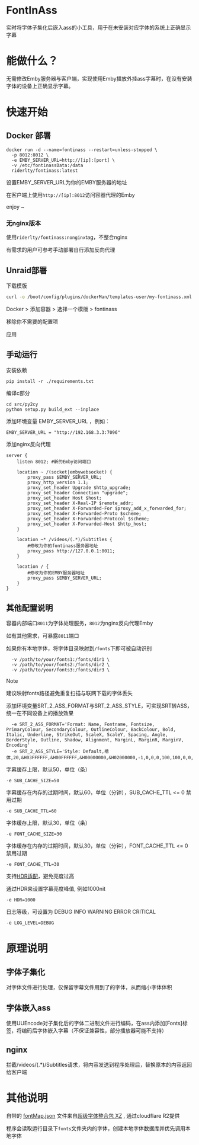 # FontInAss

实时将字体子集化后嵌入ass的小工具，用于在未安装对应字体的系统上正确显示字幕 

# 能做什么？

无需修改Emby服务器与客户端，实现使用Emby播放外挂ass字幕时，在没有安装字体的设备上正确显示字幕。

# 快速开始

## Docker 部署

```
docker run -d --name=fontinass --restart=unless-stopped \
  -p 8012:8012 \
  -e EMBY_SERVER_URL=http://[ip]:[port] \
  -v /etc/fontinassData:/data
  riderlty/fontinass:latest
```
设置EMBY_SERVER_URL为你的EMBY服务器的地址

在客户端上使用`http://[ip]:8012`访问容器代理的Emby

enjoy ~

### 无nginx版本
使用```riderlty/fontinass:nonginx```tag，不整合nginx

有需求的用户可参考手动部署自行添加反向代理

## Unraid部署

下载模版
``` sh
curl -o /boot/config/plugins/dockerMan/templates-user/my-fontinass.xml  https://raw.githubusercontent.com/RiderLty/fontInAss/refs/heads/main/my-fontinass.xml
```
Docker > 添加容器 > 选择一个模版 > fontinass

移除你不需要的配置项

应用
## 手动运行

安装依赖
```
pip install -r ./requirements.txt
```
编译c部分
```
cd src/py2cy
python setup.py build_ext --inplace
```
添加环境变量 EMBY_SERVER_URL ，例如：
```
EMBY_SERVER_URL = "http://192.168.3.3:7096"
```
添加nginx反向代理
```
server {
    listen 8012; #新的Emby访问端口
    
    location ~ /(socket|embywebsocket) {
        proxy_pass $EMBY_SERVER_URL;
        proxy_http_version 1.1;
        proxy_set_header Upgrade $http_upgrade;
        proxy_set_header Connection "upgrade";
        proxy_set_header Host $host;
        proxy_set_header X-Real-IP $remote_addr;
        proxy_set_header X-Forwarded-For $proxy_add_x_forwarded_for;
        proxy_set_header X-Forwarded-Proto $scheme;
        proxy_set_header X-Forwarded-Protocol $scheme;
        proxy_set_header X-Forwarded-Host $http_host;
    }

    location ~* /videos/(.*)/Subtitles {
        #修改为你的fontinass服务器地址
        proxy_pass http://127.0.0.1:8011;
    }

    location / {
        #修改为你的EMBY服务器地址
        proxy_pass $EMBY_SERVER_URL;
    }
}
```

## 其他配置说明

容器内部端口`8011`为字体处理服务，`8012`为nginx反向代理Emby

如有其他需求，可暴露`8011`端口

如果你有本地字体，将字体目录映射到`/fonts`下即可被自动识别

```
  -v /path/to/your/fonts1:/fonts/dir1 \
  -v /path/to/your/fonts2:/fonts/dir2 \
  -v /path/to/your/fonts3:/fonts/dir3 \
```

> [!NOTE]
> 建议映射fonts路径避免重复扫描与联网下载的字体丢失

添加环境变量SRT_2_ASS_FORMAT与SRT_2_ASS_STYLE，可实现SRT转ASS，统一在不同设备上的播放效果
```
  -e SRT_2_ASS_FORMAT='Format: Name, Fontname, Fontsize, PrimaryColour, SecondaryColour, OutlineColour, BackColour, Bold, Italic, Underline, StrikeOut, ScaleX, ScaleY, Spacing, Angle, BorderStyle, Outline, Shadow, Alignment, MarginL, MarginR, MarginV, Encoding'
  -e SRT_2_ASS_STYLE='Style: Default,楷体,20,&H03FFFFFF,&H00FFFFFF,&H00000000,&H02000000,-1,0,0,0,100,100,0,0,1,2,0,2,10,10,10,1'
```

字幕缓存上限，默认50，单位（条）
```
-e SUB_CACHE_SIZE=50
```

字幕缓存在内存的过期时间，默认60，单位（分钟），SUB_CACHE_TTL <= 0 禁用过期
```
-e SUB_CACHE_TTL=60
```

字体缓存上限，默认30，单位（条）
```
-e FONT_CACHE_SIZE=30
```

字体缓存在内存的过期时间，默认30，单位（分钟），FONT_CACHE_TTL <= 0 禁用过期
```
-e FONT_CACHE_TTL=30
```

<!-- 多进程池最大数量/多线程池数为POOL_CPU_MAX乘以2，不设置默认为CPU总线程数，类型（整数）
```
-e POOL_CPU_MAX=4
``` -->

支持[HDR适配](https://github.com/yyymeow/ssaHdrify)，避免亮度过高

通过HDR来设置字幕亮度峰值, 例如1000nit
```
-e HDR=1000
```
日志等级，可设置为 DEBUG INFO WARNING ERROR CRITICAL
```
-e LOG_LEVEL=DEBUG
```



# 原理说明

## 字体子集化

对字体文件进行处理，仅保留字幕文件用到了的字体，从而缩小字体体积

## 字体嵌入ass
使用UUEncode对子集化后的字体二进制文件进行编码，在ass内添加[Fonts]标签，将编码后字体嵌入字幕（不保证兼容性，部分播放器可能不支持）

## nginx

拦截/videos/(.*)/Subtitles请求，将内容发送到程序处理后，替换原本的内容返回给客户端

# 其他说明

自带的 [fontMap.json](https://github.com/RiderLty/fontInAss/blob/main/fontMap.json) 文件来自[超级字体整合包 XZ](https://vcb-s.com/archives/1114) , 通过cloudflare R2提供

程序会读取运行目录下`fonts`文件夹内的字体，创建本地字体数据库并优先调用本地字体
